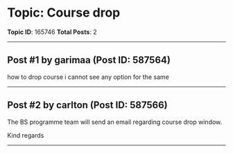 # Topic: Course drop
**Topic ID**: 165746
**Total Posts**: 2

---

## Post #1 by garimaa (Post ID: 587564)
how to drop course i cannot see any option for the same

---

## Post #2 by carlton (Post ID: 587566)
The BS programme team will send an email regarding course drop window.


Kind regards

---
